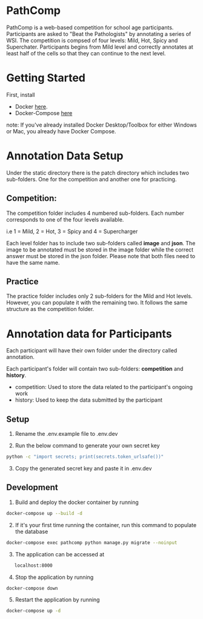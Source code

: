 # PathComp
PathComp is a web-based competition for school age participants. Participants are asked to "Beat the Pathologists" by annotating a series of WSI. The competition is compsed of four levels: Mild, Hot, Spicy and Superchater. Participants begins from Mild level and correctly annotates at least half of the cells so that they can continue to the next level. 

# Getting Started
First, install
- Docker [here](https://www.docker.com/get-started).
- Docker-Compose [here](https://docs.docker.com/compose/install/)

note: If you've already installed Docker Desktop/Toolbox for either Windows or Mac, you already have Docker Compose.

# Annotation Data Setup
Under the static directory there is the patch directory which includes two sub-folders. One for the competition and another one for practicing. 
## Competition: 
The competition folder includes 4 numbered sub-folders. Each number corresponds to one of the four levels available. 

i.e 1 = Mild, 2 = Hot, 3 = Spicy and 4 = Supercharger 

Each level folder has to include two sub-folders called **image** and **json**. 
The image to be annotated must be stored in the image folder while the correct answer must be stored in the json folder. Please note that both files need to have the same name.
    
## Practice
The practice folder includes only 2 sub-folders for the Mild and Hot levels. However, you can populate it with the remaining two. It follows the same structure as the competition folder.

# Annotation data for Participants
Each participant will have their own folder under the directory called annotation.

Each participant's folder will contain two sub-folders: **competition** and **history**.
- competition: Used to store the data related to the participant's ongoing work
- history: Used to keep the data submitted by the participant

Setup
---
1. Rename the .env.example file to .env.dev

2. Run the below command to generate your own secret key
```bash
python -c "import secrets; print(secrets.token_urlsafe())"
```

3. Copy the generated secret key and paste it in .env.dev

Development
---
1. Build and deploy the docker container by running

```bash
docker-compose up --build -d
```

2. If it's your first time running the container, run this command to populate the database
```bash
docker-compose exec pathcomp python manage.py migrate --noinput
```

3. The application can be accessed at
```bash
   localhost:8000
   ```
4. Stop the application by running

```bash
docker-compose down
```

5. Restart the application by running
```bash
docker-compose up -d
```
